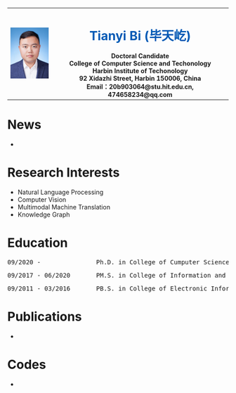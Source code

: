 <table border="0">
  <tr>
    <td width="20%">
      <img src="/identification_photo.JPG" width="100%">
    </td>
    <td width="80%" align="center" valign="middle">
      <h1><font color="#005AB5">Tianyi Bi (毕天屹)</font></h1>
      <b>Doctoral Candidate</b><br/>
      <b>College of Computer Science and Techonology</b><br/>
      <b>Harbin Institute of Techonology</b><br/>
      <b>92 Xidazhi Street, Harbin 150006, China</b><br/>
      <b>Email：20b903064@stu.hit.edu.cn, 474658234@qq.com </b><br/>
    </td>
  </tr>
</table>

# News
- 

# Research Interests
- Natural Language Processing
- Computer Vision
- Multimodal Machine Translation
- Knowledge Graph

# Education
<PRE>09/2020 - &#9&#9Ph.D. in College of Cumputer Science and Techonology, Harbin Institute of Techonology, China</PRE>
<PRE>09/2017 - 06/2020 &#9PM.S. in College of Information and Communication Engineering, Harbin Engineering University, China</PRE>
<PRE>09/2011 - 03/2016 &#9PB.S. in College of Electronic Information Engineering, Beihang University, China</PRE>

# Publications
- 

# Codes
- 
